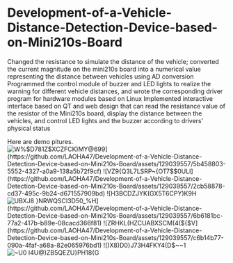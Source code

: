 # Development-of-a-Vehicle-Distance-Detection-Device-based-on-Mini210s-Board
Changed the resistance to simulate the distance of the vehicle; converted the current magnitude on the mini210s board into a numerical value representing the distance between vehicles using AD conversion
Programmed the control module of buzzer and LED lights to realize the warning for different vehicle distances, and wrote the corresponding driver program for hardware modules based on Linux
Implemented interactive interface based on QT and web design that can read the resistance value of the resistor of the Mini210s board, display the distance between the vehicles, and control LED lights and the buzzer according to drivers’ physical status

Here are demo pitures.
![W%`$D781Z$XCZFCK)MY@699](https://github.com/LAOHA47/Development-of-a-Vehicle-Distance-Detection-Device-based-on-Mini210s-Board/assets/129039557/5b458803-5552-4327-a0a9-138a5b72f9cf)
![VZ9{Q3L7LSRP~{OT7$$0ULI](https://github.com/LAOHA47/Development-of-a-Vehicle-Distance-Detection-Device-based-on-Mini210s-Board/assets/129039557/2cb58878-cd37-495c-9b24-d671557909bd)
![`H3BCDZJYK(GX5T6CPY)K9H](https://github.com/LAOHA47/Development-of-a-Vehicle-Distance-Detection-Device-based-on-Mini210s-Board/assets/129039557/fbc12141-21fe-4795-bec4-5fedca848097)
![U`BXJ8 }NRWQSCI3D50_%H](https://github.com/LAOHA47/Development-of-a-Vehicle-Distance-Detection-Device-based-on-Mini210s-Board/assets/129039557/6b6181bc-77a2-417b-b89e-08cacd366f81)
![ZRHKL(HZCUABXSCM(4(${$V](https://github.com/LAOHA47/Development-of-a-Vehicle-Distance-Detection-Device-based-on-Mini210s-Board/assets/129039557/c6b14b77-090a-4faf-a68a-82e065976bd1)
![)X`8)D0}J73H4FKY4(D$~~1](https://github.com/LAOHA47/Development-of-a-Vehicle-Distance-Detection-Device-based-on-Mini210s-Board/assets/129039557/eeade388-5e72-4b09-b0dd-972979569b5f)
![~U0 I4U@)ZB5QEZU}PH18{G](https://github.com/LAOHA47/Development-of-a-Vehicle-Distance-Detection-Device-based-on-Mini210s-Board/assets/129039557/baa681ad-1150-4689-935d-c35a9b1dc1fc)
